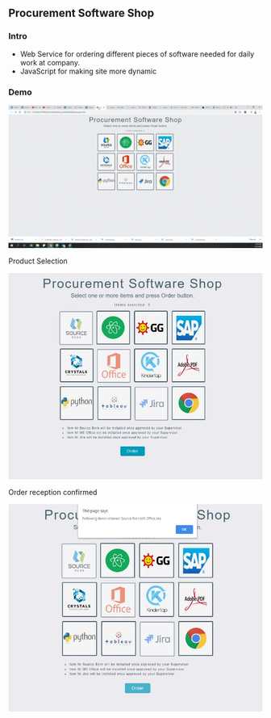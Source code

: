 <h2>Procurement Software Shop</h2>
<h3>Intro</h3>
<ul>
  <li>Web Service for ordering different pieces of software needed for daily work at company.</li>
  <li>JavaScript for making site more dynamic</li>
</ul>

<h3>Demo</h3>
<img src="images/shop.gif" heigh="500" width="600">
<p>Product Selection</p>
<img src="images/image1.JPG">
<p>Order reception confirmed</p>
<img src="images/image2.JPG">
